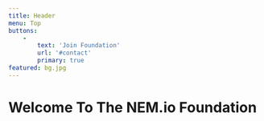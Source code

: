```yaml
---
title: Header
menu: Top
buttons:
    -
        text: 'Join Foundation'
        url: '#contact'
        primary: true
featured: bg.jpg
---
```


# Welcome To The NEM.io Foundation
